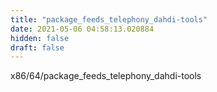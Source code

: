 ```yaml
---
title: "package_feeds_telephony_dahdi-tools"
date: 2021-05-06 04:58:13.020884
hidden: false
draft: false
---
```


x86/64/package_feeds_telephony_dahdi-tools

